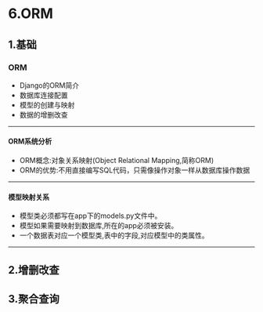 # 6.ORM
## 1.基础
### ORM
* Django的ORM简介
* 数据库连接配置
* 模型的创建与映射
* 数据的增删改查
-----------------------------------------------------------
#### ORM系统分析
* ORM概念:对象关系映射(Object Relational Mapping,简称ORM)
* ORM的优势:不用直接编写SQL代码，只需像操作对象一样从数据库操作数据
-----------------------------------------------------------
#### 模型映射关系
* 模型类必须都写在app下的models.py文件中。
* 模型如果需要映射到数据库,所在的app必须被安装。
* 一个数据表对应一个模型类,表中的字段,对应模型中的类属性。
-----------------------------------------------------------

## 2.增删改查
## 3.聚合查询